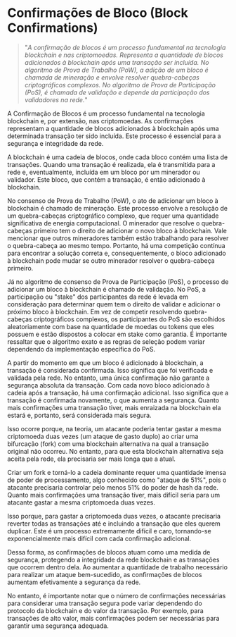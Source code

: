 # Confirmações de Bloco (Block Confirmations)

>"*A confirmação de blocos é um processo fundamental na tecnologia blockchain e nas criptomoedas. Representa a quantidade de blocos adicionados à blockchain após uma transação ser incluída. No algoritmo de Prova de Trabalho (PoW), a adição de um bloco é chamada de mineração e envolve resolver quebra-cabeças criptográficos complexos. No algoritmo de Prova de Participação (PoS), é chamada de validação e depende da participação dos validadores na rede.*"

A Confirmação de Blocos é um processo fundamental na tecnologia blockchain e, por extensão, nas criptomoedas. As confirmações representam a quantidade de blocos adicionados à blockchain após uma determinada transação ter sido incluída. Este processo é essencial para a segurança e integridade da rede.

A blockchain é uma cadeia de blocos, onde cada bloco contém uma lista de transações. Quando uma transação é realizada, ela é transmitida para a rede e, eventualmente, incluída em um bloco por um minerador ou validador. Este bloco, que contém a transação, é então adicionado à blockchain.

No consenso de Prova de Trabalho (PoW), o ato de adicionar um bloco à blockchain é chamado de mineração. Este processo envolve a resolução de um quebra-cabeças criptográfico complexo, que requer uma quantidade significativa de energia computacional. O minerador que resolve o quebra-cabeças primeiro tem o direito de adicionar o novo bloco à blockchain. Vale mencionar que outros mineradores também estão trabalhando para resolver o quebra-cabeça ao mesmo tempo. Portanto, há uma competição contínua para encontrar a solução correta e, consequentemente, o bloco adicionado à blockchain pode mudar se outro minerador resolver o quebra-cabeça primeiro.

Já no algoritmo de consenso de Prova de Participação (PoS), o processo de adicionar um bloco à blockchain é chamado de validação. No PoS, a participação ou "stake" dos participantes da rede é levada em consideração para determinar quem tem o direito de validar e adicionar o próximo bloco à blockchain. Em vez de competir resolvendo quebra-cabeças criptográficos complexos, os participantes do PoS são escolhidos aleatoriamente com base na quantidade de moedas ou tokens que eles possuem e estão dispostos a colocar em stake como garantia. É importante ressaltar que o algoritmo exato e as regras de seleção podem variar dependendo da implementação específica do PoS.

A partir do momento em que um bloco é adicionado à blockchain, a transação é considerada confirmada. Isso significa que foi verificada e validada pela rede. No entanto, uma única confirmação não garante a segurança absoluta da transação. Com cada novo bloco adicionado à cadeia após a transação, há uma confirmação adicional. Isso significa que a transação é confirmada novamente, o que aumenta a segurança. Quanto mais confirmações uma transação tiver, mais enraizada na blockchain ela estará e, portanto, será considerada mais segura.

Isso ocorre porque, na teoria, um atacante poderia tentar gastar a mesma criptomoeda duas vezes (um ataque de gasto duplo) ao criar uma bifurcação (fork) com uma blockchain alternativa na qual a transação original não ocorreu. No entanto, para que esta blockchain alternativa seja aceita pela rede, ela precisaria ser mais longa que a atual.

Criar um fork e torná-lo a cadeia dominante requer uma quantidade imensa de poder de processamento, algo conhecido como "ataque de 51%", pois o atacante precisaria controlar pelo menos 51% do poder de hash da rede. Quanto mais confirmações uma transação tiver, mais difícil seria para um atacante gastar a mesma criptomoeda duas vezes.

Isso porque, para gastar a criptomoeda duas vezes, o atacante precisaria reverter todas as transações até e incluindo a transação que eles querem duplicar. Este é um processo extremamente difícil e caro, tornando-se exponencialmente mais difícil com cada confirmação adicional.

Dessa forma, as confirmações de blocos atuam como uma medida de segurança, protegendo a integridade da rede blockchain e as transações que ocorrem dentro dela. Ao aumentar a quantidade de trabalho necessário para realizar um ataque bem-sucedido, as confirmações de blocos aumentam efetivamente a segurança da rede.

No entanto, é importante notar que o número de confirmações necessárias para considerar uma transação segura pode variar dependendo do protocolo da blockchain e do valor da transação. Por exemplo, para transações de alto valor, mais confirmações podem ser necessárias para garantir uma segurança adequada.
